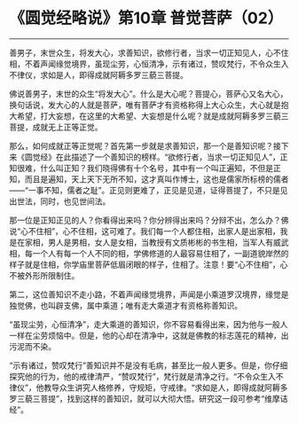 # 《圆觉经略说》第10章 普觉菩萨（02）

------

善男子，末世众生，将发大心，求善知识，欲修行者，当求一切正知见人，心不住相，不着声闻缘觉境界，虽现尘劳，心恒清净，示有诸过，赞叹梵行，不令众生入不律仪，求如是人，即得成就阿耨多罗三藐三菩提。

佛说善男子，末世的众生“将发大心”。什么是大心呢？菩提心，菩萨心又名大心，换句话说，发大心的人就是菩萨，唯有菩萨才有资格称得上大心众生，大心就是抱大希望，打大妄想，在这里的大希望、大妄想是什么呢？就是成就阿耨多罗三藐三菩提，成就无上正等正觉。

那么，如何成就正等正觉呢？首先第一步就是求善知识，那一个是善知识呢？接下来《圆觉经》在此描述了一个善知识的榜样。“欲修行者，当求一切正知见人”，正知很难，什么叫正知？我们晓得佛有十个名号，其中有一个叫正遍知，不但是正知，而且是遍知，天上天下无所不知，这才真叫作博士，这也是儒家所标榜的儒者——“一事不知，儒者之耻”。正见则更难了，正见是见道，证得菩提了，不只是见出世法，同时，也见世间法。

那一位是正知正见的人？你看得出来吗？你分辨得出来吗？分辩不出，怎么办？佛说“心不住相”，心不住相，这可难了。我们每一个人都住相，出家人是出家相，我是在家相，男人是男相，女人是女相，当教授有文质彬彬的书生相，当军人有威武相，每一个人有每一个人不同的相，学佛修道的人最容易住相了，一副道貌岸然的样子就是住相，你学庙里菩萨低眉闭眼的样子，住相了。注意！要“心不住相”，心不被外形所限制住。

第二，这位善知识不走小路，不着声闻缘觉境界，声闻是小乘道罗汉境界，缘觉是独觉佛，也叫辟支佛，属中乘道；唯有走大乘道才有资格称善知识。

“虽现尘劳，心恒清净”，走大乘道的善知识，你不容易看得出来，因为他与一般人一样在尘劳烦恼中。但是，他的心却在清净中，这就是佛教的标志莲花的精神，出污泥而不染。

“示有诸过，赞叹梵行”善知识并不是没有毛病，甚至比一般人更多。但是，你仔细探究他的行为，他的戒律清严，“赞叹梵行”，梵行就是清净之行。“不令众生入不律仪”，他教导众生讲究人格修养，守规矩，守戒律。“求如是人，即得成就阿耨多罗三藐三菩提”，找到这样的善知识，就可以大彻大悟。研究这一段可参考“维摩诘经”。

